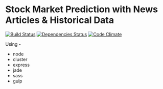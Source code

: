 # Stock Market Prediction with News Articles & Historical Data 
[![Build Status](https://travis-ci.org/maael/stock-market-prediction.png)](https://travis-ci.org/maael/stock-market-prediction)
[![Dependencies Status](https://david-dm.org/maael/stock-market-prediction.svg)](https://david-dm.org/maael/stock-market-prediction)
[![Code Climate](https://codeclimate.com/github/maael/stock-market-prediction/badges/gpa.svg)](https://codeclimate.com/github/maael/stock-market-prediction)

Using -
- node
- cluster
- express
- jade
- sass
- gulp
